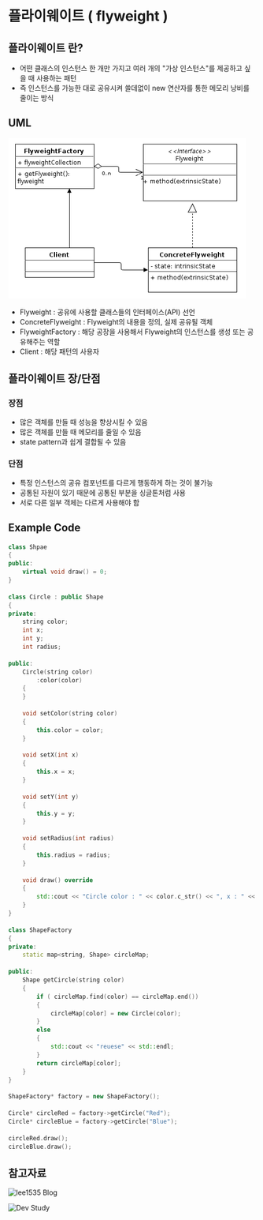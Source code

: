 # 플라이웨이트 ( flyweight )
## 플라이웨이트 란?
- 어떤 클래스의 인스턴스 한 개만 가지고 여러 개의 "가상 인스턴스"를 제공하고 싶을 때 사용하는 패턴
- 즉 인스턴스를 가능한 대로 공유시켜 쓸데없이 new 연산자를 통한 메모리 낭비를 줄이는 방식

## UML
![img.png](../../../assets/flyweight_uml.PNG)

- Flyweight : 공유에 사용할 클래스들의 인터페이스(API) 선언
- ConcreteFlyweight : Flyweight의 내용을 정의, 실제 공유될 객체
- FlyweightFactory : 해당 공장을 사용해서 Flyweight의 인스턴스를 생성 또는 공유해주는 역할
- Client : 해당 패턴의 사용자

## 플라이웨이트 장/단점
### 장점
- 많은 객체를 만들 때 성능을 향상시킬 수 있음
- 많은 객체를 만들 때 메모리를 줄일 수 있음
- state pattern과 쉽게 결합될 수 있음

### 단점
- 특정 인스턴스의 공유 컴포넌트를 다르게 행동하게 하는 것이 불가능
- 공통된 자원이 있기 때문에 공통된 부분을 싱글톤처럼 사용
- 서로 다른 일부 객체는 다르게 사용해야 함


## Example Code
```cpp
class Shpae
{
public:
    virtual void draw() = 0;
}

class Circle : public Shape
{
private:
    string color;
    int x;
    int y;
    int radius;

public:
    Circle(string color)
        :color(color)
    {
    }

    void setColor(string color)
    {
        this.color = color;
    }

    void setX(int x)
    {
        this.x = x;
    }

    void setY(int y)
    {
        this.y = y;
    }

    void setRadius(int radius)
    {
        this.radius = radius;
    }

    void draw() override
    {
        std::cout << "Circle color : " << color.c_str() << ", x : " << x << ", y : " << y << ", radius : " << radius << std::endl;
    }
}

class ShapeFactory
{
private:
    static map<string, Shape> circleMap;

public:
    Shape getCircle(string color)
    {
        if ( circleMap.find(color) == circleMap.end())
        {
            circleMap[color] = new Circle(color);
        }
        else
        {
            std::cout << "reuese" << std::endl;
        }
        return circleMap[color];
    }
}

ShapeFactory* factory = new ShapeFactory();

Circle* circleRed = factory->getCircle("Red");
Circle* circleBlue = factory->getCircle("Blue");

circleRed.draw();
circleBlue.draw();

```

## 참고자료

![lee1535 Blog](https://lee1535.tistory.com/106)

![Dev Study](https://d-yong.tistory.com/48)
